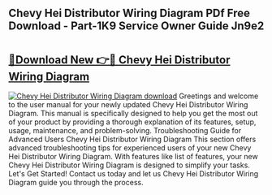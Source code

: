 ## Chevy Hei Distributor Wiring Diagram PDf Free Download - Part-1K9 Service Owner Guide Jn9e2

# <h2><a href="http://dfo8mu.blite.top/?on=Chevy+Hei+Distributor+Wiring+Diagram">🔗Download New 👉🔴 Chevy Hei Distributor Wiring Diagram</a></h2>

[![Chevy Hei Distributor Wiring Diagram download](https://i.imgur.com/lujVjoI.png)](http://dfo8mu.blite.top/?on=Chevy+Hei+Distributor+Wiring+Diagram)
Greetings and welcome to the user manual for your newly updated Chevy Hei Distributor Wiring Diagram. This manual is specifically designed to help you get the most out of your product by providing a thorough explanation of its features, setup, usage, maintenance, and problem-solving. Troubleshooting Guide for Advanced Users Chevy Hei Distributor Wiring Diagram This section offers advanced troubleshooting tips for experienced users of your new Chevy Hei Distributor Wiring Diagram. With features like list of features, your new Chevy Hei Distributor Wiring Diagram is designed to simplify your tasks. Let's Get Started! Contact us today and let us Chevy Hei Distributor Wiring Diagram guide you through the process.
